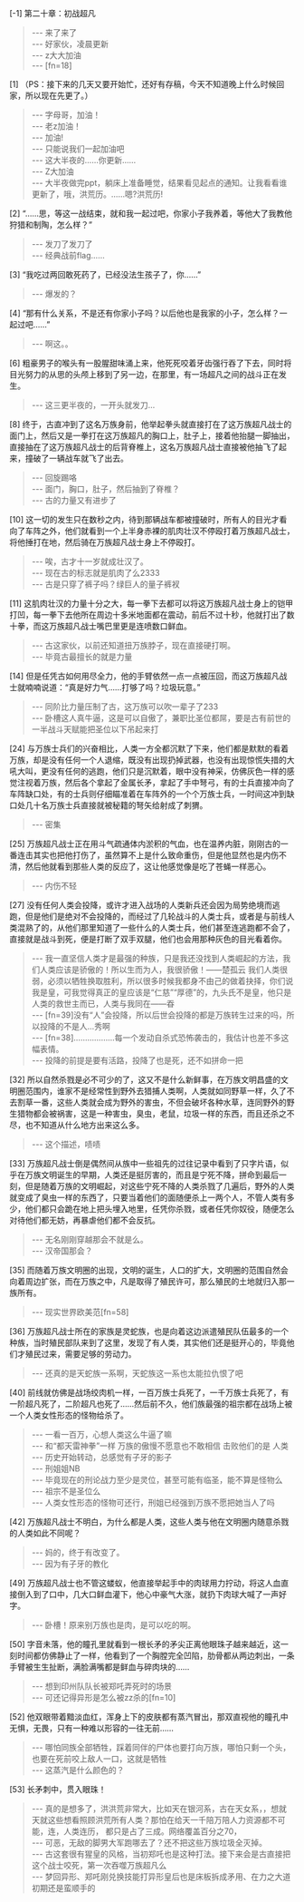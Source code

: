 
[-1] 第二十章：初战超凡
>--- 来了来了<br>
>--- 好家伙，凌晨更新<br>
>--- z大大加油<br>
>--- [fn=18]<br>

[1] （PS：接下来的几天又要开始忙，还好有存稿，今天不知道晚上什么时候回家，所以现在先更了。）
>--- 字母哥，加油！<br>
>--- 老z加油！<br>
>--- 加油!<br>
>--- 只能说我们一起加油吧<br>
>--- 这大半夜的……你更新……<br>
>--- Z大加油<br>
>--- 大半夜做完ppt，躺床上准备睡觉，结果看见起点的通知。让我看看谁更新了，哦，洪荒历。……嗯?洪荒历!<br>

[2] “……思，等这一战结束，就和我一起过吧，你家小子我养着，等他大了我教他狩猎和制陶，怎么样？”
>--- 发刀了发刀了<br>
>--- 经典战前flag……<br>

[3] “我吃过两回敢死药了，已经没法生孩子了，你……”
>--- 爆发的？<br>

[4] “那有什么关系，不是还有你家小子吗？以后他也是我家的小子，怎么样？一起过吧……”
>--- 啊这。。<br>

[6] 粗豪男子的喉头有一股腥甜味涌上来，他死死咬着牙齿强行吞了下去，同时将目光努力的从思的头颅上移到了另一边，在那里，有一场超凡之间的战斗正在发生。
>--- 这三更半夜的，一开头就发刀…<br>

[8] 终于，古直冲到了这名万族身前，他举起拳头就直接打在了这万族超凡战士的面门上，然后又是一拳打在这万族超凡的胸口上，肚子上，接着他抬腿一脚抽出，直接抽在了这万族超凡战士的后背脊椎上，这名万族超凡战士直接被他抽飞了起来，撞破了一辆战车就飞了出去。
>--- 回旋踢咯<br>
>--- 面门，胸口，肚子，然后抽到了脊椎？<br>
>--- 古的力量又有进步了<br>

[10] 这一切的发生只在数秒之内，待到那辆战车都被撞破时，所有人的目光才看向了车阵之外，他们就看到一个上半身赤裸的肌肉壮汉不停殴打着万族超凡战士，将他捶打在地，然后骑在万族超凡战士身上不停殴打。
>--- 唉，古才十一岁就成壮汉了。<br>
>--- 现在古的标志就是肌肉了么2333<br>
>--- 古是只穿了裤子吗？绿巨人的量子裤衩<br>

[11] 这肌肉壮汉的力量十分之大，每一拳下去都可以将这万族超凡战士身上的铠甲打凹，每一拳下去他所在周边十多米地面都在震动，前后不过十秒，他就打出了数十拳，而这万族超凡战士嘴巴里更是连喷数口鲜血。
>--- 古这家伙，以前还知道扭万族脖子，现在直接硬打啊。<br>
>--- 毕竟古最擅长的就是力量<br>

[14] 但是任凭古如何用尽全力，他的手臂依然一点一点被压回，而这万族超凡战士就喃喃说道：“真是好力气……打够了吗？垃圾玩意。”
>--- 同阶比力量压制了古，这万族可以吹一辈子了233<br>
>--- 卧槽这人真牛逼，这是可以自傲了，兼职比圣位都屌，要是古有前世的一半战斗天赋能把圣位以下吊起来打<br>

[24] 与万族士兵们的兴奋相比，人类一方全都沉默了下来，他们都是默默的看着万族，却是没有任何一个人退缩，既没有出现扔掉武器，也没有出现惊慌失措的大吼大叫，更没有任何的逃跑，他们只是沉默着，眼中没有神采，仿佛灰色一样的感觉注视着万族，然后各个拿起了金属长矛，拿起了手中弩弓，有的士兵直接冲向了车阵缺口处，有的士兵则仔细瞄准着在车阵外的一个个万族士兵，一时间这冲到缺口处几十名万族士兵直接就被秘籍的弩矢给射成了刺猬。
>--- 密集<br>

[25] 万族超凡战士正在用斗气疏通体内淤积的气血，也在温养内脏，刚刚古的一番连击其实也把他打伤了，虽然算不上是什么致命重伤，但是他显然也是内伤不清，然后他就看到那些人类的反应了，这让他感觉像是吃了苍蝇一样恶心。
>--- 内伤不轻<br>

[27] 没有任何人类会投降，或许才进入战场的人类新兵还会因为局势绝境而逃跑，但是他们是绝对不会投降的，而经过了几轮战斗的人类士兵，或者是与前线人类混熟了的，从他们那里知道了一些什么的人类士兵，他们甚至连逃跑都不会了，直接就是战斗到死，便是打断了双手双腿，他们也会用那种灰色的目光看着你。
>--- 我一直坚信人类才是最强的种族，只是我还没找到人类崛起的方法，我们人类应该是骄傲的！所以生而为人，我很骄傲！——楚孤云
我们人类很弱，必须以牺牲换取胜利，所以很多时候我都身不由己的做着抉择，你们说我是皇，可我觉得真正的皇应该是“仁慈”“厚德”的，九头氏不是皇，他只是人类的救世主而已，人类与我同在——昋<br>
>--- [fn=39]没有“人”会投降，所以后世会投降的都是万族转生过来的吗，所以投降的不是人...秀啊<br>
>--- [fn=38]………………每一个发动自杀式恐怖袭击的，我估计也差不多这幅表情。<br>
>--- 投降的前提是要有活路，投降了也是死，还不如拼命一把<br>

[32] 所以自然杀戮是必不可少的了，这又不是什么新鲜事，在万族文明昌盛的文明圈范围内，谁家不是经常性到野外去猎捕人类啊，人类就如同野草一样，久了不去割草一番，这些人类就会成为野外的害虫，不但会破坏各种水草，连同野外的野生猎物都会被祸害，这是一种害虫，臭虫，老鼠，垃圾一样的东西，而且还杀之不尽，也不知道从什么地方出来这么多。
>--- 这个描述，啧啧<br>

[33] 万族超凡战士倒是偶然间从族中一些祖先的过往记录中看到了只字片语，似乎在万族文明诞生的早期，人类还是挺厉害的，而且是宁死不降，拼命到最后一刻，但是随着万族的文明崛起，对这些宁死不降的人类杀戮了几遍后，野外的人类就变成了臭虫一样的东西了，只要当着他们的面随便杀上一两个人，不管人类有多少，他们都只会跪在地上把头埋入地里，任凭你杀戮，或者任凭你奴役，随便怎么对待他们都无妨，再暴虐他们都不会反抗。
>--- 无名刚刚穿越那会不就是么。<br>
>--- 汉帝国那会？<br>

[35] 而随着万族文明圈的出现，文明的诞生，人口的扩大，文明圈的范围自然会向着周边扩张，而在万族之中，凡是取得了殖民许可，那么殖民的土地就归入那一族所有。
>--- 现实世界欧美范[fn=58]<br>

[36] 万族超凡战士所在的家族是灵蛇族，也是向着这边派遣殖民队伍最多的一个种族，当时殖民部队来到了这里，发现了有人类，其实他们还是挺开心的，毕竟他们才殖民过来，需要足够的劳动力。
>--- 还真的是天蛇族一系啊，天蛇族这一系也太能拉仇恨了吧<br>

[40] 前线就仿佛是战场绞肉机一样，一百万族士兵死了，一千万族士兵死了，有一阶超凡死了，二阶超凡也死了……然后前不久，他们族最强的祖宗都在战场上被一个人类女性形态的怪物给杀了。
>--- 一看一百万，心想人类这么牛逼了嘛<br>
>--- 和“都天雷神拳”一样   万族的傲慢不愿意也不敢相信  击败他们的是 人类<br>
>--- 历史开始转动，总感觉有子牙的影子<br>
>--- 刑姐姐NB<br>
>--- 毕竟现在的刑论战力至少是灵位，甚至可能有临圣，能不算是怪物么<br>
>--- 祖宗不是圣位么<br>
>--- 人类女性形态的怪物可还行，刑姐已经强到万族不愿把她当人了吗<br>

[42] 万族超凡战士不明白，为什么都是人类，这些人类与他在文明圈内随意杀戮的人类如此不同呢？
>--- 妈的，终于有改变了。<br>
>--- 因为有子牙的教化<br>

[49] 万族超凡战士也不管这蝼蚁，他直接举起手中的肉球用力拧动，将这人血直接倒入到了口中，几大口鲜血灌下，他心中豪气大涨，就扔下肉球大喊了一声好字。
>--- 卧槽！原来别万族也是肉，是可以吃的啊。<br>

[50] 字音未落，他的瞳孔里就看到一根长矛的矛尖正离他眼珠子越来越近，这一刻时间都仿佛静止了一样，他看到了一个胸膛完全凹陷，肋骨都从两边刺出，一条手臂被生生扯断，满脸满嘴都是鲜血与碎肉块的……
>--- 想到印州队队长被郑吒弄死时的场景<br>
>--- 可还记得异形是怎么被zz杀的[fn=10]<br>

[52] 他双眼带着黯淡血红，浑身上下的皮肤都有蒸汽冒出，那双直视他的瞳孔中无惧，无畏，只有一种难以形容的一往无前……
>--- 哪怕同族全部牺牲，踩着同伴的尸体也要打向万族，哪怕只剩一个头，也要在死前咬上敌人一口，这就是牺牲<br>
>--- 这蒸汽是什么颜色的？<br>

[53] 长矛刺中，贯入眼珠！
>--- 真的是想多了，洪洪荒非常大，比如天在银河系，古在天女系，，想就天就这些想看照顾洪荒所有人类？那怕在给天一千陪万陪人力资源都不可能，连，人类连历，  都只是占了三成。网络覆盖百分之70，<br>
>--- 可恶，无敌的脚男大军跑哪去了？还不把这些万族垃圾全灭掉。<br>
>--- 古这套很有猩皇的风格，当初郑吒也是这种打法。接下来会是古直接把这个战士咬死，第一次吞噬万族超凡么<br>
>--- 梦回异形、郑吒刚兑换技能打异形皇后也是床板拆成矛用、在力之大道初期还是蛮顺手的<br>
